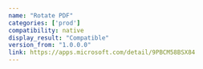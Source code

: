 ```yaml
---
name: "Rotate PDF"
categories: ['prod']
compatibility: native
display_result: "Compatible"
version_from: "1.0.0.0"
link: https://apps.microsoft.com/detail/9PBCM58BSX84
---
```

